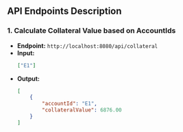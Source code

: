 ## API Endpoints Description

### 1. Calculate Collateral Value based on AccountIds
- **Endpoint:** `http://localhost:8080/api/collateral`
- **Input:** 
    ```json
    ["E1"]
    ```
- **Output:** 
    ```json
    [
        {
            "accountId": "E1",
            "collateralValue": 6876.00
        }
    ]
    ```